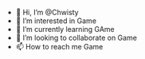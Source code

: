 - 👋 Hi, I’m @Chwisty 
- 👀 I’m interested in Game
- 🌱 I’m currently learning GAme
- 💞️ I’m looking to collaborate on Game
- 📫 How to reach me Game

<!---
Chwisty/Chwisty is a ✨ special ✨ repository because its `README.md` (this file) appears on your GitHub profile.
You can click the Preview link to take a look at your changes.
--->
